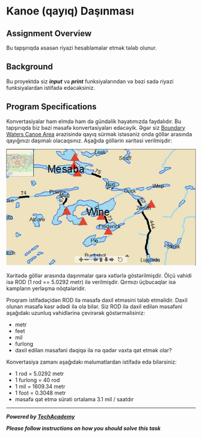 # Kanoe (qayıq) Daşınması

## Assignment Overview
Bu tapşırıqda əsasən riyazi hesablamalar etmək tələb olunur.

## Background
Bu proyektdə siz ***input*** və ***print*** funksiyalarından və bəzi sadə riyazi funksiyalardan istifadə edəcəksiniz.

## Program Specifications
Konvertasiyalar həm elmdə həm də gündəlik həyatımızda faydalıdır. Bu tapşırıqda biz bəzi məsafə konvertasiyaları edəcəyik.
Əgər siz [Boundary Waters Canoe Area](https://www.google.com/maps/place/The+Boundary+Waters+Canoe+Area+Wilderness/@47.9203686,-91.2523556,15z/data=!4m5!3m4!1s0x0:0x46b42d90b4864fce!8m2!3d47.9203686!4d-91.2523556) ərazisində qayıq sürmək istəsəniz onda göllər arasında qayığınızı daşımalı olacaqsınız. Aşağıda göllərin xəritəsi verilmişdir:

![BWCA map](./map.jpg)

Xəritədə göllər arasında daşınmalar qara xətlərlə göstərilmişdir. Ölçü vahidi isə ROD (1 rod == 5.0292 metr) ilə verilmişdir. Qırmızı üçbucaqlar isə kampların yerləşmə nöqtələridir.

Proqram istifadəçidən ROD ilə məsafə daxil etməsini tələb etməlidir. Daxil olunan məsafə kəsr ədədi ilə ola bilər. Siz ROD ilə daxil edilən məsafəni aşağıdakı uzunluq vahidlərinə çevirərək göstərməlisiniz:

* metr
* feet
* mil
* furlong
* daxil edilən məsafəni dəqiqə ilə nə qədər vaxta qət etmək olar?

Konvertasiya zamanı aşağıdakı məlumatlardan istifadə edə bilərsiniz:

* 1 rod = 5.0292 metr
* 1 furlong = 40 rod
* 1 mil = 1609.34 metr
* 1 foot = 0.3048 metr
* məsafə qət etmə sürəti ortalama 3.1 mil / saatdır

---

***Powered by [TechAcademy](https://techacademy.az)***

***Please follow instructions on how you should solve this task***
